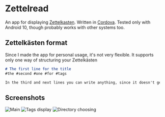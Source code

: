 # Zettelread
An app for displaying [Zettelkasten](https://en.wikipedia.org/wiki/Zettelkasten). Written in [Cordova](https://en.wikipedia.org/wiki/Apache_Cordova). Tested only with Android 10, though probably works with other systems too.

## Zettelkästen format
Since I made the app for personal usage, it's not very flexible. It supports only one way of structuring your Zettelkästen
```md
# The first line for the title
#the #second #one #for #tags

In the third and next lines you can write anything, since it doesn't get displayed anyway.
```

## Screenshots
![Main](https://user-images.githubusercontent.com/46932793/92389763-38502e80-f109-11ea-8064-5e3cc703f384.jpg)
![Tags display](https://user-images.githubusercontent.com/46932793/92389849-5e75ce80-f109-11ea-9568-ad1036c258f3.jpg)
![Directory choosing](https://user-images.githubusercontent.com/46932793/92389893-70577180-f109-11ea-9314-96875b8590a5.jpg)